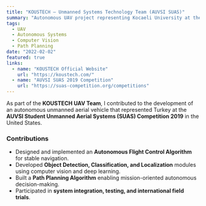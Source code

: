 ```yaml
---
title: "KOUSTECH – Unmanned Systems Technology Team (AUVSI SUAS)"
summary: "Autonomous UAV project representing Kocaeli University at the AUVSI SUAS Competition 2019 (USA). Focused on flight control, object detection, and path planning."
tags:
  - UAV
  - Autonomous Systems
  - Computer Vision
  - Path Planning
date: "2022-02-02"
featured: true
links:
  - name: "KOUSTECH Official Website"
    url: "https://koustech.com/"
  - name: "AUVSI SUAS 2019 Competition"
    url: "https://suas-competition.org/competitions"
---
```


As part of the **KOUSTECH UAV Team**, I contributed to the development of an autonomous unmanned aerial vehicle that represented Turkey at the **AUVSI Student Unmanned Aerial Systems (SUAS) Competition 2019** in the United States.  

### Contributions
- Designed and implemented an **Autonomous Flight Control Algorithm** for stable navigation.  
- Developed **Object Detection, Classification, and Localization** modules using computer vision and deep learning.  
- Built a **Path Planning Algorithm** enabling mission-oriented autonomous decision-making.  
- Participated in **system integration, testing, and international field trials**.  
